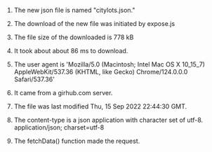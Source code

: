 1. The new json file is named "citylots.json."

2. The download of the new file was initiated by expose.js 

3. The file size of the downloaded is 778 kB

4. It took about about 86 ms to download. 

5. The user agent is 
'Mozilla/5.0 (Macintosh; Intel Mac OS X 10_15_7) AppleWebKit/537.36 (KHTML, like Gecko) Chrome/124.0.0.0 Safari/537.36'

6. It came from a girhub.com server.

7. The file was last modified Thu, 15 Sep 2022 22:44:30 GMT.

8. The content-type is a json application with character set of utf-8. application/json; charset=utf-8

9. The fetchData() function made the request.